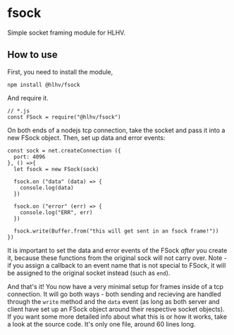# fsock

Simple socket framing module for HLHV.

## How to use

First, you need to install the module,

`npm install @hlhv/fsock`

And require it.

```
// *.js
const FSock = require("@hlhv/fsock")
```

On both ends of a nodejs tcp connection, take the socket and pass it into a new
FSock object. Then, set up data and error events:

```
const sock = net.createConnection ({
  port: 4096
}, () =>{
  let fsock = new FSock(sock)

  fsock.on ("data" (data) => {
    console.log(data)
  })

  fsock.on ("error" (err) => {
    console.log("ERR", err)
  })

  fsock.write(Buffer.from("this will get sent in an fsock frame!"))
})
```

It is important to set the data and error events of the FSock *after* you create
it, because these functions from the original sock will not carry over. Note -
if you assign a callback to an event name that is not special to FSock, it will
be assigned to the original socket instead (such as `end`).

And that's it! You now have a very minimal setup for frames inside of a tcp
connection. It will go both ways - both sending and recieving are handled
through the `write` method and the `data` event (as long as both server and
client have set up an FSock object around their respective socket objects). If
you want some more detailed info about what this is or how it works, take a look
at the source code. It's only one file, around 60 lines long.
